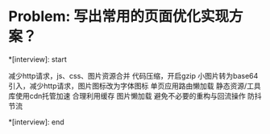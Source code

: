 # Problem: 写出常用的页面优化实现方案？

*[interview]: start

减少http请求，js、css、图片资源合并
代码压缩，开启gzip
小图片转为base64引入，减少http请求，图片图标改为字体图标
单页应用路由懒加载
静态资源/工具库使用cdn托管加速
合理利用缓存
图片懒加载
避免不必要的重构与回流操作
防抖节流

*[interview]: end
